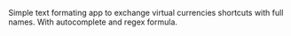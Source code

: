 Simple text formating app to exchange virtual currencies shortcuts with full names. With autocomplete and regex formula.
